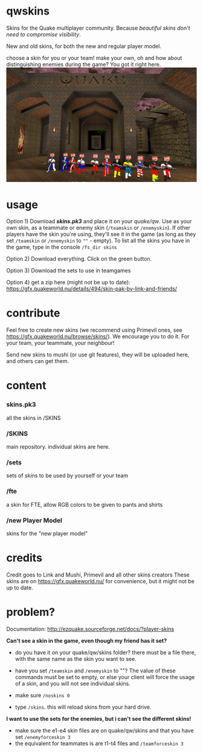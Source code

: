 # qwskins
Skins for the Quake multiplayer community. Because *beautiful skins don't need to compromise visibility*.

New and old skins, for both the new and regular player model.

choose a skin for you or your team! make your own, oh and how about distinguishing enemies during the game? You got it right here.
![Overview screenshot. Most skins are not shown!](https://github.com/mushis/qwskins/blob/master/welcome.png)

# usage
Option 1) Download ***skins.pk3*** and place it on your *quake/qw*. 
Use as your own skin, as a teammate or enemy skin (`/teamskin` or `/enemyskin`). If other players have the skin you're using, they'll see it in the game (as long as they set `/teamskin` or `/enemyskin` to `""` - empty).
To list all the skins you have in the game, type in the console `/fs_dir skins`

Option 2) Download everything. Click on the green button.

Option 3) Download the sets to use in teamgames

Option 4) get a zip here (might not be up to date): https://gfx.quakeworld.nu/details/494/skin-pak-by-link-and-friends/

# contribute
Feel free to create new skins (we recommend using Primevil ones, see  https://gfx.quakeworld.nu/browse/skins/). We encourage you to do it. For your team, your teammate, your neighbour!

Send new skins to mushi (or use git features), they will be uploaded here, and others can get them.

# content
### skins.pk3
all the skins in /SKINS

### /SKINS 
main repository. individual skins are here.

### /sets
sets of skins to be used by yourself or your team

### /fte 
a skin for FTE, allow RGB colors to be given to pants and shirts

### /new Player Model 
skins for the "new player model"

# credits
Credit goes to Link and Mushi, Primevil and all other skins creators
These skins are on https://gfx.quakeworld.nu/ for convenience, but it might not be up to date.

# problem?
Documentation: http://ezquake.sourceforge.net/docs/?player-skins

**Can't see a skin in the game, even though my friend has it set?**
- do you have it on your quake/qw/skins folder? there must be a file there, with the same name as the skin you want to see.

- have you set  `/teamskin` and `/enemyskin` to ""? The value of these commands must be set to empty, or else your client will force the usage of a skin, and you will not see individual skins.

- make sure `/noskins 0` 

- type `/skins`. this will reload skins from your hard drive.

**I want to use the sets for the enemies, but i can't see the different skins!**
- make sure the e1-e4 skin files are on quake/qw/skins and that you have set `/enemyforceskin 3` 
- the equivalent for teammates is are t1-t4 files and  `/teamforceskin 3`

